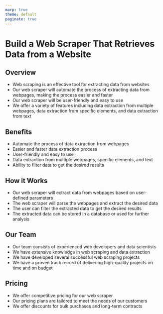 ```yaml
---
marp: true
theme: default
paginate: true
---
```

# Build a Web Scraper That Retrieves Data from a Website

## Overview

- Web scraping is an effective tool for extracting data from websites
- Our web scraper will automate the process of extracting data from webpages, making the process easier and faster
- Our web scraper will be user-friendly and easy to use
- We offer a variety of features including data extraction from multiple webpages, data extraction from specific elements, and data extraction from text

## Benefits

- Automate the process of data extraction from webpages
- Easier and faster data extraction process
- User-friendly and easy to use
- Data extraction from multiple webpages, specific elements, and text
- Ability to filter data to get the desired results

## How it Works

- Our web scraper will extract data from webpages based on user-defined parameters
- The web scraper will parse the webpages and extract the desired data
- The user can filter the extracted data to get the desired results
- The extracted data can be stored in a database or used for further analysis

## Our Team

- Our team consists of experienced web developers and data scientists
- We have extensive knowledge in web scraping and data extraction
- We have developed several successful web scraping projects
- We have a proven track record of delivering high-quality projects on time and on budget

## Pricing

- We offer competitive pricing for our web scraper
- Our pricing plans are tailored to meet the needs of our customers
- We offer discounts for bulk purchases and long-term contracts
  